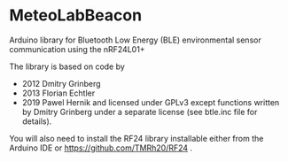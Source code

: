 MeteoLabBeacon
====

Arduino library for Bluetooth Low Energy (BLE) environmental sensor communication using the nRF24L01+

The library is based on code by
 * 2012 Dmitry Grinberg
 * 2013 Florian Echtler
 * 2019 Pawel Hernik
and licensed under GPLv3 except functions written by Dmitry Grinberg under a separate
license (see btle.inc file for details).

You will also need to install the RF24 library installable either from the Arduino IDE or https://github.com/TMRh20/RF24 .

